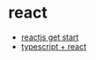 # react

- [reactjs get start](https://reactjs.org/docs/getting-started.html)
- [typescript + react](https://github.com/Microsoft/TypeScript-React-Starter#typescript-react-starter)
